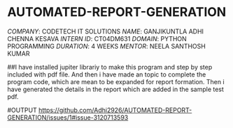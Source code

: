 # AUTOMATED-REPORT-GENERATION
*COMPANY*: CODETECH IT SOLUTIONS
*NAME*: GANJIKUNTLA ADHI CHENNA KESAVA
*INTERN ID*: CT04DM631
*DOMAIN*: PYTHON PROGRAMMING
*DURATION*: 4 WEEKS
*MENTOR*: NEELA SANTHOSH KUMAR

##I have installed jupiter librariy to make this program and step by step included with pdf file. And then i have made an topic to 
complete the program code, which are mean to be expanded for report formation. Then i have generated the details in the report 
which are added in the sample test pdf.

#OUTPUT
https://github.com/Adhi2926/AUTOMATED-REPORT-GENERATION/issues/1#issue-3120713593
